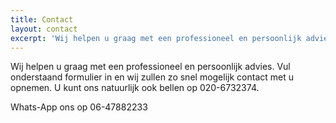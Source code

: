 ```yaml
---
title: Contact
layout: contact
excerpt: 'Wij helpen u graag met een professioneel en persoonlijk advies. Vul onderstaand formulier in en wij zullen zo snel mogelijk contact met u opnemen. U kunt ons natuurlijk ook bellen op 020-6732374.'
---
```


Wij helpen u graag met een professioneel en persoonlijk advies. Vul onderstaand formulier in en wij zullen zo snel mogelijk contact met u opnemen. U kunt ons natuurlijk ook bellen op 020-6732374. 

<i class="fa icon-whatsapp"></i> Whats-App ons op 06-47882233